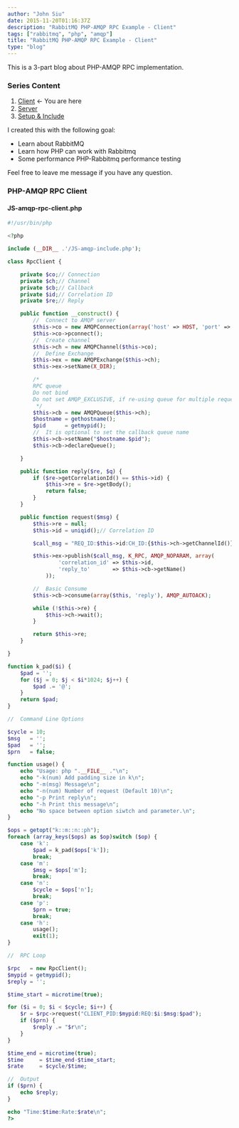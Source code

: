 ```yaml
---
author: "John Siu"
date: 2015-11-20T01:16:37Z
description: "RabbitMQ PHP-AMQP RPC Example - Client"
tags: ["rabbitmq", "php", "amqp"]
title: "RabbitMQ PHP-AMQP RPC Example - Client"
type: "blog"
---
```


This is a 3-part blog about PHP-AMQP RPC implementation.
<!--more-->

### Series Content

1. [Client](/blog/rabbitmq-php-amqp-rpc-example-client/) <- You are here
2. [Server](/blog/rabbitmq-php-amqp-rpc-example-server/)
3. [Setup & Include](/blog/rabbitmq-php-amqp-rpc-example-setup-include/)

I created this with the following goal:

- Learn about RabbitMQ
- Learn how PHP can work with Rabbitmq
- Some performance PHP-Rabbitmq performance testing

Feel free to leave me message if you have any question.

### PHP-AMQP RPC Client

#### JS-amqp-rpc-client.php

```php
#!/usr/bin/php

<?php

include (__DIR__ .'/JS-amqp-include.php');

class RpcClient {

    private $co;// Connection
    private $ch;// Channel
    private $cb;// Callback
    private $id;// Correlation ID
    private $re;// Reply

    public function __construct() {
        //  Connect to AMQP server
        $this->co = new AMQPConnection(array('host' => HOST, 'port' => PORT, 'vhost' => VHOST, 'login' => USER, 'password' => PASS));
        $this->co->pconnect();
        //  Create channel
        $this->ch = new AMQPChannel($this->co);
        //  Define Exchange
        $this->ex = new AMQPExchange($this->ch);
        $this->ex->setName(X_DIR);

        /*
        RPC queue
        Do not bind
        Do not set AMQP_EXCLUSIVE, if re-using queue for multiple request
         */
        $this->cb = new AMQPQueue($this->ch);
        $hostname = gethostname();
        $pid      = getmypid();
        //  It is optional to set the callback queue name
        $this->cb->setName("$hostname.$pid");
        $this->cb->declareQueue();

    }

    public function reply($re, $q) {
        if ($re->getCorrelationId() == $this->id) {
            $this->re = $re->getBody();
            return false;
        }
    }

    public function request($msg) {
        $this->re = null;
        $this->id = uniqid();// Correlation ID

        $call_msg = "REQ_ID:$this->id:CH_ID:{$this->ch->getChannelId()}:$msg";

        $this->ex->publish($call_msg, K_RPC, AMQP_NOPARAM, array(
                'correlation_id' => $this->id,
                'reply_to'       => $this->cb->getName()
            ));

        //  Basic Consume
        $this->cb->consume(array($this, 'reply'), AMQP_AUTOACK);

        while (!$this->re) {
            $this->ch->wait();
        }

        return $this->re;
    }

}

function k_pad($i) {
    $pad = '';
    for ($j = 0; $j < $i*1024; $j++) {
        $pad .= '@';
    }
    return $pad;
}

//  Command Line Options

$cycle = 10;
$msg   = '';
$pad   = '';
$prn   = false;

function usage() {
    echo "Usage: php ".__FILE__ ."\n";
    echo "-k(num) Add padding size in k\n";
    echo "-m(msg) Message\n";
    echo "-n(num) Number of request (Default 10)\n";
    echo "-p Print reply\n";
    echo "-h Print this message\n";
    echo "No space between option siwtch and parameter.\n";
}

$ops = getopt("k::m::n::ph");
foreach (array_keys($ops) as $op)switch ($op) {
    case 'k':
        $pad = k_pad($ops['k']);
        break;
    case 'm':
        $msg = $ops['m'];
        break;
    case 'n':
        $cycle = $ops['n'];
        break;
    case 'p':
        $prn = true;
        break;
    case 'h':
        usage();
        exit(1);
}

//  RPC Loop

$rpc   = new RpcClient();
$mypid = getmypid();
$reply = '';

$time_start = microtime(true);

for ($i = 0; $i < $cycle; $i++) {
    $r = $rpc->request("CLIENT_PID:$mypid:REQ:$i:$msg:$pad");
    if ($prn) {
        $reply .= "$r\n";
    }
}

$time_end = microtime(true);
$time     = $time_end-$time_start;
$rate     = $cycle/$time;

//  Output
if ($prn) {
    echo $reply;
}

echo "Time:$time:Rate:$rate\n";
?>
```

